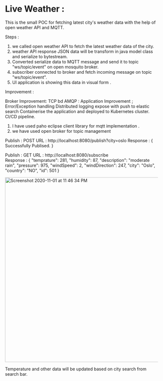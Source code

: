 # Live Weather :

This is the small POC for fetching latest city's weather data with the help of open weather API and MQTT.

Steps : 

1. we called open weather API to fetch the latest weather data of the city.
2. weather API response JSON data will be transform in java model class and serialize to bytestream.
3. Converted serialize data to MQTT message and send it to topic "ws/topic/event" on open mosquito broker.
4. subscriber connected to broker and fetch incoming message on topic "ws/topic/event".
5. UI application is showing this data in visual form .
        
Improvement : 

Broker Improvement: 
TCP bd AMQP :
Application Improvement ; 
Error/Exception handling
Distributed logging expose with push to elastic search
Containerise the application and deployed to Kubernetes cluster.
CI/CD pipeline.


1. I have used paho eclipse client library for mqtt implementation .
2. we have used open broker for topic management 

Publish : POST
URL : http://localhost:8080/publish?city=oslo
Response :
{
 Successfully Publised.
}

Publish : GET
URL : http://localhost:8080/subscribe        
Response :
{
    "temprature": 281,
    "humidity": 87,
    "description": "moderate rain",
    "pressure": 975,
    "windSpeed": 2,
    "windDirection": 247,
    "city": "Oslo",
    "country": "NO",
    "id": 501
}

<img width="610" alt="Screenshot 2020-11-01 at 11 46 34 PM" src="https://user-images.githubusercontent.com/1383978/97810807-83676780-1c9c-11eb-9240-0c368adfa719.png">

Temperature and other data will be updated based on city search from search bar.
